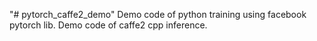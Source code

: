 "# pytorch_caffe2_demo" 
Demo code of python training using facebook pytorch lib.
Demo code of caffe2 cpp inference.
